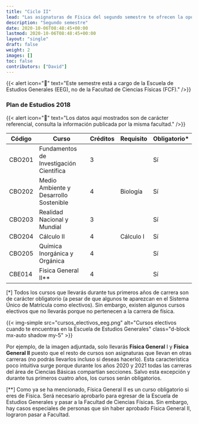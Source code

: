 ```yaml
---
title: "Ciclo II"
lead: "Las asignaturas de Física del segundo semestre te ofrecen la oportunidad de refrescar un poco la memoria. Todavía cursos que a priori no parecen estar relacionados mucho con la carrera."
description: "Segundo semestre"
date: 2020-10-06T08:48:45+00:00
lastmod: 2020-10-06T08:48:45+00:00
layout: "single"
draft: false
weight: 2
images: []
toc: false
contributors: ["David"]
---
```


{{< alert icon="🚨" text="Este semestre está a cargo de la Escuela de Estudios Generales (EEG), no de la Facultad de Ciencias Físicas (FCF)." />}}

### Plan de Estudios 2018

{{< alert icon="🚨" text="Los datos aquí mostrados son de carácter referencial, consulta la información publicada por la misma facultad." />}}

| Código | Curso | Créditos | Requisito | Obligatorio\* |
| --- | --- | --- | --- | --- |
| CBO201 | Fundamentos de Investigación Científica | 3 |  | Sí |
| CBO202 | Medio Ambiente y Desarrollo Sostenible | 4 | Biología | Sí |
| CBO203 | Realidad Nacional y Mundial | 3 |  | Sí |
| CBO204 | Cálculo II | 4 | Cálculo I | Sí |
| CBO205 | Química Inorgánica y Orgánica | 4 |  | Sí |
| CBE014 | Fisica General II\*\* | 4 |  | Sí |

[*] Todos los cursos que llevarás durante tus primeros años de carrera son de carácter obligatorio (a pesar de que algunos te aparezcan en el Sistema Único de Matrícula como electivos). Sin embargo, existen algunos cursos electivos que no llevarás porque no pertenecen a la carrera de física.

{{< img-simple src="cursos_electivos_eeg.png" alt="Cursos electivos cuando te encuentras en la Escuela de Estudios Generales" class="d-block mx-auto shadow my-5" >}}

Por ejemplo, de la imagen adjuntada, solo llevarás **Física General** I y **Física General II** puesto que el resto de cursos son asignaturas que llevan en otras carreras (no podrás llevarlos incluso si deseas hacerlo). Esta característica poco intuitiva surge porque durante los años 2020 y 2021 todas las carreras del área de Ciencias Básicas compartían secciones. Salvo esta excepción y durante tus primeros cuatro años, los cursos serán obligatorios.

[**] Como ya se ha mencionado, Física General II es un curso obligatorio si eres de Física. Será necesario aprobarlo para egresar de la Escuela de Estudios Generales y pasar a la Facultad de Ciencias Físicas. Sin embargo, hay casos especiales de personas que sin haber aprobado Física General II, lograron pasar a Facultad.
